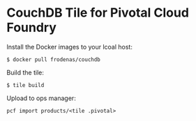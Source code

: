# CouchDB Tile for Pivotal Cloud Foundry


Install the Docker images to your lcoal host:

```
$ docker pull frodenas/couchdb
```

Build the tile:

```
$ tile build
```

Upload to ops manager:

```
pcf import products/<tile .pivotal>
```
